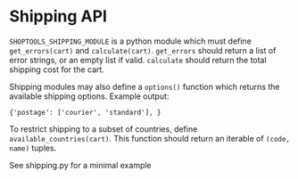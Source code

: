 Shipping API
============

`SHOPTOOLS_SHIPPING_MODULE` is a python module which must define `get_errors(cart)`
and `calculate(cart)`. `get_errors` should return a list of error strings, or
an empty list if valid. `calculate` should return the total shipping cost for
the cart.

Shipping modules may also define a `options()` function which returns the
available shipping options. Example output:

    {'postage': ['courier', 'standard'], }

To restrict shipping to a subset of countries, define 
`available_countries(cart)`. This function should return an iterable of 
`(code, name)` tuples.

See shipping.py for a minimal example
